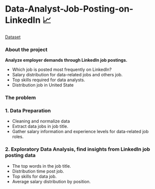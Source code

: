 # Data-Analyst-Job-Posting-on-LinkedIn 📈
[Dataset](https://www.kaggle.com/datasets/asaniczka/1-3m-linkedin-jobs-and-skills-2024)
### About the project
**Analyze employer demands through LinkedIn job postings.**
- Which job is posted most frequently on LinkedIn?
- Salary distribution for data-related jobs and others job.
- Top skills required for data analysts.
- Distribution job in United State
### The problem
### 1. Data Preparation
- Cleaning and normalize data
- Extract data jobs in job title.
- Gather salary information and experience levels for data-related job roles.
### 2. Exploratory Data Analysis, find insights from LinkedIn job posting data
- The top words in the job title.
- Distribution time post job.
- Top skills for data job.
- Average salary distribution by position.
